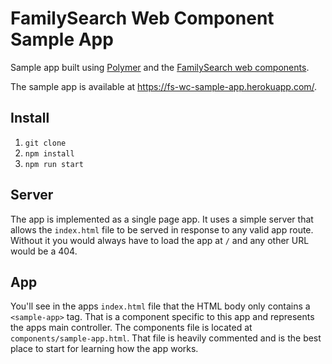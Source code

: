 # FamilySearch Web Component Sample App

Sample app built using [Polymer](https://www.polymer-project.org) and the 
[FamilySearch web components](https://github.com/fs-webcomponents).

The sample app is available at https://fs-wc-sample-app.herokuapp.com/.

## Install

1. `git clone`
2. `npm install`
3. `npm run start`

## Server

The app is implemented as a single page app. It uses a simple server that allows
the `index.html` file to be served in response to any valid app route. Without
it you would always have to load the app at `/` and any other URL would be a 404.

## App

You'll see in the apps `index.html` file that the HTML body only contains a
`<sample-app>` tag. That is a component specific to this app and represents the
apps main controller. The components file is located at `components/sample-app.html`.
That file is heavily commented and is the best place to start for learning how
the app works.